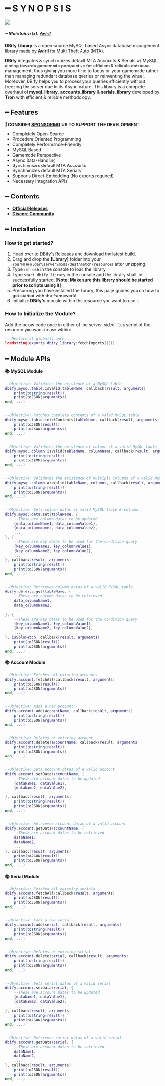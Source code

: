 # ━ S Y N O P S I S

![](https://raw.githubusercontent.com/ov-sa/DBify-Library/Documentation/assets/dbify_banner.png)

##### ━ Maintainer(s): [Aviril](https://github.com/Aviril)

**DBify Library** is a open-source MySQL based Async database management library made by **Aviril** for [Multi Theft Auto \(MTA\)](https://multitheftauto.com/).

**DBify** integrates & synchronizes default MTA Accounts & Serials w/ MySQL aiming towards gamemode perspective for efficient & reliable database management, thus giving you more time to focus on your gamemode rather than managing redundant database queries or reinventing the wheel. Moreover, DBify helps you to process your queries efficiently without freezing the server due to its Async nature. This library is a complete overhaul of **mysql_library**, **accounts_library** & **serials_library** developed by **[Tron](https://github.com/OvileAmriam)** with efficient & reliable methodology.

## ━ Features

💎**CONSIDER** [**SPONSORING**](https://ko-fi.com/ovileamriam) **US TO SUPPORT THE DEVELOPMENT.**

* Completely Open-Source
* Procedure Oriented Programming
* Completely Performance-Friendly
* MySQL Based
* Gamemode Perspective
* Async Data-Handling
* Synchronizes default MTA Accounts
* Synchronizes default MTA Serials
* Supports Direct-Embedding (No exports required)
* Necessary Integration APIs

## ━ Contents

* [**Official Releases**](https://github.com/OvileAmriam/MTA-DBify-Library/releases)
* [**Discord Community**](http://discord.gg/sVCnxPW)

## ━ Installation

### How to get started?

1. Head over to [DBify's Releases](https://github.com/ov-sa/DBify-Library/releases) and download the latest build.
2. Drag and drop the **\[Library\]** folder into your `YourMTAFolder\server\mods\deathmatch\resources` after unzipping.
3. Type `refresh` in the console to load the library.
4. Type `start dbify_library` in the console and the library shall be successfully started. [**Note: Make sure this library should be started prior to scripts using it**]
5. Presuming you have installed the library, this page guides you on how to get started with the framework!
6. Initialize **DBify's** module within the resource you want to use it.

### How to Initialize the Module?

Add the below code once in either of the server-sided `.lua` script of the resource you want to use within:

```lua
-- Declare it globally once
loadstring(exports.dbify_library:fetchImports())()
```

## ━ Module APIs

#### 📚 MySQL Module
```lua
--Objective: Validates the existence of a MySQL table
dbify.mysql.table.isValid(tableName, callback(result, arguments)
    print(tostring(result))
    print(toJSON(arguments))
end, ...)


--Objective: Fetches complete contents of a valid MySQL table
dbify.mysql.table.fetchContents(tableName, callback(result, arguments)
    print(toJSON(result))
    print(toJSON(arguments))
end, ...)


--Objective: Validates the existence of column of a valid MySQL table
dbify.mysql.column.isValid(tableName, columnName, callback(result, arguments)
    print(tostring(result))
    print(toJSON(arguments))
end, ...)


--Objective: Validates the existence of multiple columns of a valid MySQL table
dbify.mysql.column.areValid(tableName, columns, callback(result, arguments)
    print(tostring(result))
    print(toJSON(arguments))
end, ...)


--Objective: Sets column datas of valid MySQL table & columns
dbify.mysql.data.set(tableName, {
    --These are column datas to be updated
    {data_columnName1, data_columnValue1},
    {data_columnName2, data_columnValue2},
    ...
}, {
    --These are key datas to be used for the condition query
    {key_columnName1, key_columnValue1},
    {key_columnName2, key_columnValue2},
    ...
}, callback(result, arguments)
    print(tostring(result))
    print(toJSON(arguments))
end, ...)


--Objective: Retrieves column datas of a valid MySQL table
dbify.db.data.get(tableName, {
    --These are column datas to be retrieved
    data_columnName1,
    data_columnName2,
    ...
}, {
    --These are key datas to be used for the condition query
    {key_columnName1, key_columnValue1},
    {key_columnName2, key_columnValue2},
    ...
}, isSoloFetch, callback(result, arguments)
    print(toJSON(result))
    print(toJSON(arguments))
end, ...)
```

#### 📚 Account Module
```lua
--Objective: Fetches all existing accounts
dbify.account.fetchAll(callback(result, arguments)
    print(toJSON(result))
    print(toJSON(arguments))
end, ...)


--Objective: Adds a new account
dbify.account.add(accountName, callback(result, arguments)
    print(tostring(result))
    print(toJSON(arguments))
end, ...)


--Objective: Deletes an existing account
dbify.account.delete(accountName, callback(result, arguments)
    print(tostring(result))
    print(toJSON(arguments))
end, ...)


--Objective: Sets account datas of a valid account
dbify.account.setData(accountName, {
    --These are account datas to be updated
    {dataName1, dataValue1},
    {dataName2, dataValue2},
    ...
}, callback(result, arguments)
    print(tostring(result))
    print(toJSON(arguments))
end, ...)


--Objective: Retrieves account datas of a valid account
dbify.account.getData(accountName, {
    --These are account datas to be retrieved
    dataName1,
    dataName2,
    ...
}, callback(result, arguments)
    print(toJSON(result))
    print(toJSON(arguments))
end, ...)
```

#### 📚 Serial Module
```lua
--Objective: Fetches all existing serials
dbify.account.fetchAll(callback(result, arguments)
    print(toJSON(result))
    print(toJSON(arguments))
end, ...)


--Objective: Adds a new serial
dbify.account.add(serial, callback(result, arguments)
    print(tostring(result))
    print(toJSON(arguments))
end, ...)


--Objective: Deletes an existing serial
dbify.account.delete(serial, callback(result, arguments)
    print(tostring(result))
    print(toJSON(arguments))
end, ...)


--Objective: Sets serial datas of a valid serial
dbify.account.setData(serial, {
    --These are account datas to be updated
    {dataName1, dataValue1},
    {dataName2, dataValue2},
    ...
}, callback(result, arguments)
    print(tostring(result))
    print(toJSON(arguments))
end, ...)


--Objective: Retrieves serial datas of a valid serial
dbify.account.getData(serial, {
    --These are account datas to be retrieved
    dataName1,
    dataName2,
    ...
}, callback(result, arguments)
    print(toJSON(result))
    print(toJSON(arguments))
end, ...)
```
